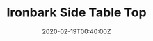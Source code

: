 ---
title: Ironbark Side Table Top
summary: For Ikea Malm
tags:
- wood
date: "2020-02-19T00:40:00Z"


# Optional external URL for project (replaces project detail page).
external_link: "/build/sidet"

image:
  caption: Side Table
  focal_point: Smart
---